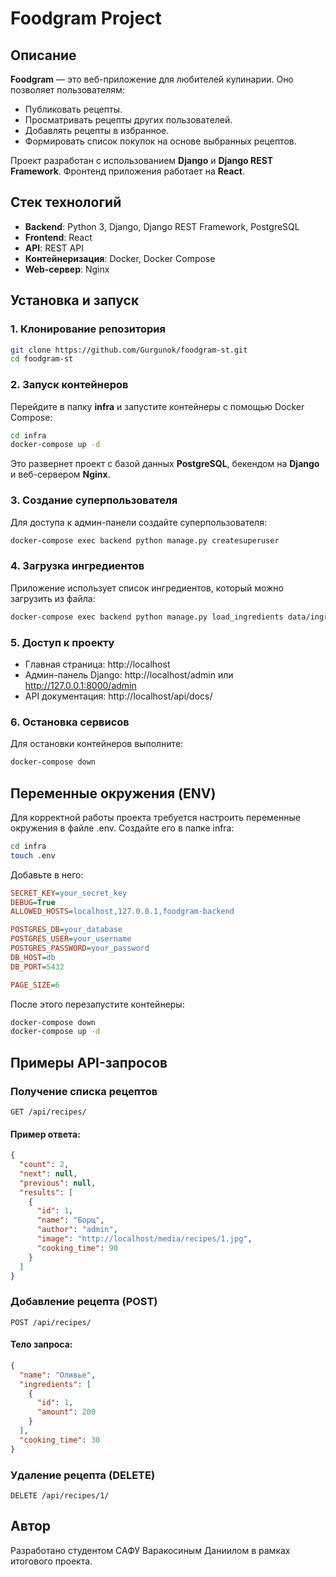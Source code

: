 # Foodgram Project

## Описание

**Foodgram** — это веб-приложение для любителей кулинарии. Оно позволяет пользователям:
- Публиковать рецепты.
- Просматривать рецепты других пользователей.
- Добавлять рецепты в избранное.
- Формировать список покупок на основе выбранных рецептов.

Проект разработан с использованием **Django** и **Django REST Framework**. Фронтенд приложения работает на **React**.

## Стек технологий

- **Backend**: Python 3, Django, Django REST Framework, PostgreSQL
- **Frontend**: React
- **API**: REST API
- **Контейнеризация**: Docker, Docker Compose
- **Web-сервер**: Nginx

## Установка и запуск

### 1. Клонирование репозитория
```bash
git clone https://github.com/Gurgunok/foodgram-st.git
cd foodgram-st
```
### 2. Запуск контейнеров

Перейдите в папку **infra** и запустите контейнеры с помощью Docker Compose:
```bash
cd infra
docker-compose up -d
```
Это развернет проект с базой данных **PostgreSQL**, бекендом на **Django** и веб-сервером **Nginx**.

### 3. Создание суперпользователя

Для доступа к админ-панели создайте суперпользователя:
```bash
docker-compose exec backend python manage.py createsuperuser
```

### 4. Загрузка ингредиентов

Приложение использует список ингредиентов, который можно загрузить из файла:
```bash
docker-compose exec backend python manage.py load_ingredients data/ingredients.json
```

### 5. Доступ к проекту

* Главная страница: http://localhost
* Админ-панель Django: http://localhost/admin или http://127.0.0.1:8000/admin
* API документация: http://localhost/api/docs/

### 6. Остановка сервисов
Для остановки контейнеров выполните:
```bash
docker-compose down
```

## Переменные окружения (ENV)

Для корректной работы проекта требуется настроить переменные окружения в файле .env. Создайте его в папке infra:
```bash
cd infra
touch .env
```
Добавьте в него:
```ini
SECRET_KEY=your_secret_key
DEBUG=True
ALLOWED_HOSTS=localhost,127.0.0.1,foodgram-backend

POSTGRES_DB=your_database
POSTGRES_USER=your_username
POSTGRES_PASSWORD=your_password
DB_HOST=db
DB_PORT=5432

PAGE_SIZE=6

```
После этого перезапустите контейнеры:
```bash
docker-compose down
docker-compose up -d
```

## Примеры API-запросов

### Получение списка рецептов
```http
GET /api/recipes/
```

#### Пример ответа:
```json
{
  "count": 2,
  "next": null,
  "previous": null,
  "results": [
    {
      "id": 1,
      "name": "Борщ",
      "author": "admin",
      "image": "http://localhost/media/recipes/1.jpg",
      "cooking_time": 90
    }
  ]
}
```

### Добавление рецепта (POST)
```http
POST /api/recipes/
```

#### Тело запроса:
```json
{
  "name": "Оливье",
  "ingredients": [
    {
      "id": 1,
      "amount": 200
    }
  ],
  "cooking_time": 30
} 
```

### Удаление рецепта (DELETE)
```http
DELETE /api/recipes/1/
```

## Автор

Разработано студентом САФУ Варакосиным Даниилом в рамках итогового проекта.
